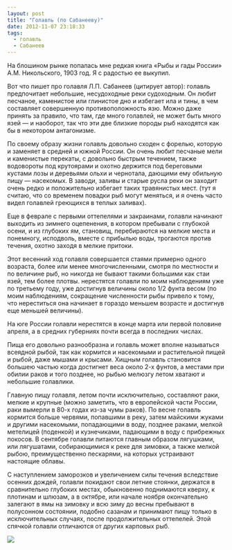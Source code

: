 ```yaml
---
layout: post
title: "Голавль (по Сабанееву)"
date: 2012-11-07 23:18:33
tags:
  - голавль
  - Сабанеев
---
```

На блошином рынке попалась мне редкая книга «Рыбы и гады России» А.М.
Никольского, 1903 год. Я с радостью ее выкупил.

Вот что пишет про голавля Л.П. Сабанеев (цитирует автор): голавль
предпочитает небольшие, несудоходные реки судоходным. Он любит песчаное,
каменистое или глинистое дно и избегает ила и тины, в чем составляет
совершенную противоположность язю. Можно даже принять за правило, что
там, где много голавлей, не может быть много язей — и наоборот, так что
эти две близкие породы рыб находятся как бы в некотором антагонизме.

По своему образу жизни голавль довольно сходен с форелью, которую и
заменяет в средней и южной России. Он очень любит песчаные мели и
каменистые перекаты, с довольно быстрым течением, также водовороты под
крутоярами и охотно держится под береговыми кустами лозы и деревьями
ольхи и чернотала, дающими ему обильную пищу — насекомых. В заводи,
заливы и старые русла реки он заходит очень редко и положительно
избегает таких травянистых мест. (тут я считаю, что со временем повадки
рыб могут меняться, и я очень часто видел голавлей греющихся в теплых
заливах).

Еще в феврале с первыми оттепелями и закраинами, голавли начинают
выходить из зимнего оцепенения, в котором пребывали с глубокой осени, и
из глубоких ям, становищ, перебираются на мелкие места и понемногу,
исподволь, вместе с прибылью воды, трогаются против течения, охотно
заходя в мелкие притоки.

Этот весенний ход голавля совершается стаями примерно одного возраста,
более или менее многочисленными, смотря по местности и по величине рыб,
но никогда не бывают такими большими как стаи язей, тем более плотвы.
нерестятся голавли по моим наблюдениям уже по третьему году, уже
достигнув величины около 1/2 фунта весом (по моим наблюдениям,
сокращение численности рыбы привело к тому, что нереститься она начинает
в гораздо меньшем возрасте и достигнув еще меньшей величины).

На юге России голавли нерестятся в конце марта или первой половине
апреля, а в средних губерниях почти всегда в последних числах.

Пища его довольно разнообразна и голавль может вполне называться
всеядной рыбой, так как кормится и насекомыми и растительной пищей и
рыбой, даже мышами и крысами. Хищным голавль становится большею частью
когда достигнет веса около 2-х фунтов, а местами при обилии раков и того
позднее, но рыбью мелюзгу летом хватают и небольшие голавлики.

Главную пищу голавля, летом почти исключительно, составляют раки, мелкие
и крупные (можно заметить, что в европейской части России, раки вымерли
в 80-х годах из-за чумы раков). По весне голавль кормится больше
червями, попавшими в реку, затем майскими жуками и другими насекомыми,
попадающими в воду, позднее раками, мелкой метелицей (поденкой) и
кузнечиками, падающими в воду с прибрежных покосов. В сентябре голавли
питаются главным образом лягушками, или лягушатами, собирающимися к реке
для зимовки, а также мелкой рыбою, преимущественно пескарями, на которых
устраивают настоящие облавы.

С наступлением заморозков и увеличением силы течения вследствие осенних
дождей, голавли покидают свои летние стоянки, держатся в сравнительно
глубоких местах, обыкновенно поднимаются кверху, к плотинам и шлюзам, а
в октябре, или начале ноября окончательно залегают в ямы на зимовку и
всю зиму до весны пребывают в полусонном состоянии, подобно сазанам и
принимают пищу только в исключительных случаях, после продолжительных
оттепелей. Этой спячкой голавли отличаются от других карповых рыб.

![](http://fishingguru.ru/uploads/images/00/00/01/2013/01/26/cea975.jpg)
